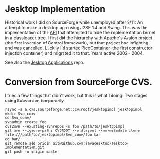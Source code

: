 # Jesktop Implementation

Historical work I did on SourceForge while unemployed after 9/11: An attempt to make a desktop app using J2SE 1.4 
and Swing. This was the implementation of the [API](https://github.com/javadesktop/Jesktop-API) that attempted 
to hide the implementation kernel in a classloader tree.  I first did the hierarchy with Apache's Avalon project
(the first Inversion of Control framework), but that project had infighting, and was cancelled. Luckily I'd 
started PicoContainer (the first constructor injection container) and migrated it to that. Years active 2002 - 2004.

See also the [Jesktop Applications](https://github.com/javadesktop/Jesktop-Implementation) repo.

# Conversion from SourceForge CVS.

I tried a few things that didn't work, but this is what I doing: Two stages using Subversion temporarily:

```
rsync -a a.cvs.sourceforge.net::cvsroot/jesktopimpl jesktopimpl
mkdir Svn_conv
cd Svn_conv/
svnadmin create foo
cvs2svn --existing-svnrepos -s foo /path/to/jesktopimpl
git svn --ignore-paths CVSROOT --stdlayout --no-metadata clone file:///path/to/jesktopimpl/Svn_conv/foo bar 
cd bar/
git remote add origin git@github.com:javadesktop/Jesktop-Implementation.git
git push -u origin master
```
